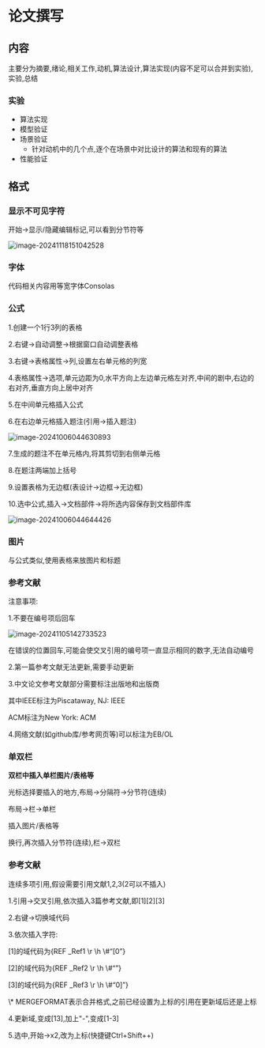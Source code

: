 # 论文撰写

## 内容

主要分为摘要,绪论,相关工作,动机,算法设计,算法实现(内容不足可以合并到实验),实验,总结

### 实验

- 算法实现
- 模型验证
- 场景验证
  - 针对动机中的几个点,逐个在场景中对比设计的算法和现有的算法
- 性能验证

## 格式

### 显示不可见字符

开始->显示/隐藏编辑标记,可以看到分节符等

![image-20241118151042528](https://fzchen-picgo.oss-cn-shanghai.aliyuncs.com/Github/learning/20241203043438033.png)

### 字体

代码相关内容用等宽字体Consolas

### 公式

1.创建一个1行3列的表格

2.右键->自动调整->根据窗口自动调整表格

3.右键->表格属性->列,设置左右单元格的列宽

4.表格属性->选项,单元边距为0,水平方向上左边单元格左对齐,中间的剧中,右边的右对齐,垂直方向上居中对齐

5.在中间单元格插入公式

6.在右边单元格插入题注(引用->插入题注)

![image-20241006044630893](https://fzchen-picgo.oss-cn-shanghai.aliyuncs.com/Github/learning/20241203043441427.png)

7.生成的题注不在单元格内,将其剪切到右侧单元格

8.在题注两端加上括号

9.设置表格为无边框(表设计->边框->无边框)

10.选中公式,插入->文档部件->将所选内容保存到文档部件库

![image-20241006044644426](https://fzchen-picgo.oss-cn-shanghai.aliyuncs.com/Github/learning/20241203043444849.png)

### 图片

与公式类似,使用表格来放图片和标题

### 参考文献

注意事项:

1.不要在编号项后回车

![image-20241105142733523](https://fzchen-picgo.oss-cn-shanghai.aliyuncs.com/Github/learning/20241203043448275.png)

在错误的位置回车,可能会使交叉引用的编号项一直显示相同的数字,无法自动编号

2.第一篇参考文献无法更新,需要手动更新

3.中文论文参考文献部分需要标注出版地和出版商

其中IEEE标注为Piscataway, NJ: IEEE

ACM标注为New York: ACM

4.网络文献(如github库/参考网页等)可以标注为EB/OL

### 单双栏

**双栏中插入单栏图片/表格等**

光标选择要插入的地方,布局->分隔符->分节符(连续)

布局->栏->单栏

插入图片/表格等

换行,再次插入分节符(连续),栏->双栏

### 参考文献

连续多项引用,假设需要引用文献1,2,3(2可以不插入)

1.引用->交叉引用,依次插入3篇参考文献,即\[1]\[2][3]

2.右键->切换域代码

3.依次插入字符:

[1]的域代码为{REF _Ref1 \r \h \\#“[0”}

[2]的域代码为{REF _Ref2 \r \h \\#“”}

[3]的域代码为{REF _Ref3 \r \h \\#“0]”}

\\* MERGEFORMAT表示合并格式,之前已经设置为上标的引用在更新域后还是上标

4.更新域,变成[13],加上"-",变成[1-3]

5.选中,开始->x2,改为上标(快捷键Ctrl+Shift++)

